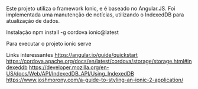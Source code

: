 Este projeto utiliza o framework Ionic, e é baseado no Angular.JS.
Foi implementada uma manutenção de notícias, utilizando o IndexedDB para atualização de dados.

Instalação
        npm install -g cordova ionic@latest

Para executar o projeto
        ionic serve


Links interessantes
https://angular.io/guide/quickstart
https://cordova.apache.org/docs/en/latest/cordova/storage/storage.html#indexeddb
https://developer.mozilla.org/en-US/docs/Web/API/IndexedDB_API/Using_IndexedDB
https://www.joshmorony.com/a-guide-to-styling-an-ionic-2-application/

